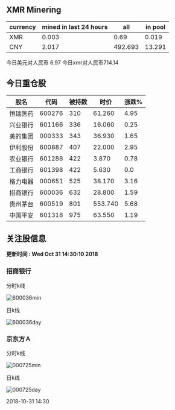 ## XMR Minering

|currency|mined in last 24 hours|all|in pool|
|---|---|---|---|
|XMR|0.003|0.69|0.019|
|CNY|2.017|492.693|13.291|

今日美元对人民币 6.97	今日xmr对人民币714.14


## 今日重仓股 

|股名|代码|被持数|时价|涨跌%|
|---|---|---|---|---|
|恒瑞医药|600276|310|61.260|4.95|
|兴业银行|601166|336|16.060|0.25|
|美的集团|000333|343|36.930|1.65|
|伊利股份|600887|407|22.000|2.95|
|农业银行|601288|422|3.870|0.78|
|工商银行|601398|422|5.630|0.0|
|格力电器|000651|525|38.170|3.16|
|招商银行|600036|632|28.800|1.59|
|贵州茅台|600519|801|553.740|5.68|
|中国平安|601318|975|63.550|1.19|

## 关注股信息
**更新时间 : Wed Oct 31 14:30:10 2018**
### 招商银行 
分时k线

![600036min](http://image.sinajs.cn/newchart/min/n/sh600036.gif)

日k线

![600036day](http://image.sinajs.cn/newchart/daily/n/sh600036.gif)

### 京东方Ａ 
分时k线

![000725min](http://image.sinajs.cn/newchart/min/n/sz000725.gif)

日k线

![000725day](http://image.sinajs.cn/newchart/daily/n/sz000725.gif)

2018-10-31 14:30